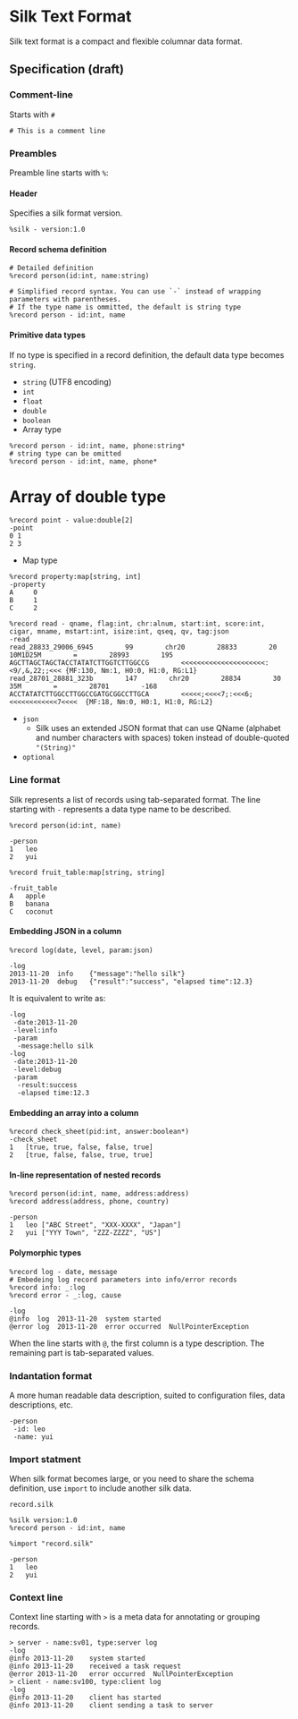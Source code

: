 Silk Text Format
====

Silk text format is a compact and flexible columnar data format.
 
## Specification  (draft)

### Comment-line

Starts with `#`

```
# This is a comment line
```

### Preambles
Preamble line starts with `%`:

#### Header 
Specifies a silk format version.
```
%silk - version:1.0
```
#### Record schema definition

```
# Detailed definition
%record person(id:int, name:string)

# Simplified record syntax. You can use `-` instead of wrapping parameters with parentheses. 
# If the type name is ommitted, the default is string type
%record person - id:int, name
```

#### Primitive data types

If no type is specified in a record definition, the default data type becomes `string`.

* `string` (UTF8 encoding)
* `int`
* `float`
* `double`
* `boolean`
* Array type

```
%record person - id:int, name, phone:string*
# string type can be omitted
%record person - id:int, name, phone*
```

# Array of double type

```
%record point - value:double[2]
-point
0 1
2 3
```

* Map type

```
%record property:map[string, int]
-property 
A	  0
B	  1
C	  2
```

```
%record read - qname, flag:int, chr:alnum, start:int, score:int, cigar, mname, mstart:int, isize:int, qseq, qv, tag:json
-read
read_28833_29006_6945        99        chr20        28833        20	10M1D25M        =        28993        195	AGCTTAGCTAGCTACCTATATCTTGGTCTTGGCCG        <<<<<<<<<<<<<<<<<<<<<:<9/,&,22;;<<< {MF:130, Nm:1, H0:0, H1:0, RG:L1}
read_28701_28881_323b        147        chr20        28834        30	35M        =        28701        -168	ACCTATATCTTGGCCTTGGCCGATGCGGCCTTGCA        <<<<<;<<<<7;:<<<6;<<<<<<<<<<<<7<<<<	{MF:18, Nm:0, H0:1, H1:0, RG:L2}
```
 
* `json` 
  * Silk uses an extended JSON format that can use QName (alphabet and number characters with spaces) token instead of double-quoted `"(String)"` 
* `optional`

### Line format

Silk represents a list of records using tab-separated format. The line starting with `-` represents a data type name to be described.

```
%record person(id:int, name) 

-person
1	leo
2	yui
```

```
%record fruit_table:map[string, string]

-fruit_table
A	apple
B	banana
C	coconut
```


#### Embedding JSON in a column

```
%record log(date, level, param:json)

-log
2013-11-20	info	{"message":"hello silk"}
2013-11-20	debug	{"result":"success", "elapsed time":12.3}
```

It is equivalent to write as:
```
-log
 -date:2013-11-20
 -level:info
 -param
  -message:hello silk
-log
 -date:2013-11-20
 -level:debug
 -param
  -result:success
  -elapsed time:12.3
```

#### Embedding an array into a column
```
%record check_sheet(pid:int, answer:boolean*)
-check_sheet
1	[true, true, false, false, true]
2	[true, false, false, true, true]
```

#### In-line representation of nested records

```
%record person(id:int, name, address:address)
%record address(address, phone, country)

-person
1	leo	["ABC Street", "XXX-XXXX", "Japan"]
2	yui	["YYY Town", "ZZZ-ZZZZ", "US"]
```

#### Polymorphic types

```
%record log - date, message
# Embedeing log record parameters into info/error records
%record info: _:log
%record error - _:log, cause

-log
@info  log	2013-11-20	system started
@error log	2013-11-20	error occurred	NullPointerException
```

When the line starts with `@`, the first column is a type description. The remaining part is tab-separated values.

### Indantation format

A more human readable data description, suited to configuration files, data
descriptions, etc. 

```
-person
 -id: leo
 -name: yui
```


### Import statment

When silk format becomes large, or you need to share the schema definition, use `import` to 
include another silk data.

`record.silk`
```
%silk version:1.0
%record person - id:int, name
```

```
%import "record.silk"

-person
1	leo
2	yui
```


### Context line

Context line starting with `>` is a meta data for annotating or grouping records.

```
> server - name:sv01, type:server log
-log
@info 2013-11-20	system started
@info 2013-11-20	received a task request
@error 2013-11-20	error occurred	NullPointerException
> client - name:sv100, type:client log
-log
@info 2013-11-20	client has started
@info 2013-11-20	client sending a task to server
```
